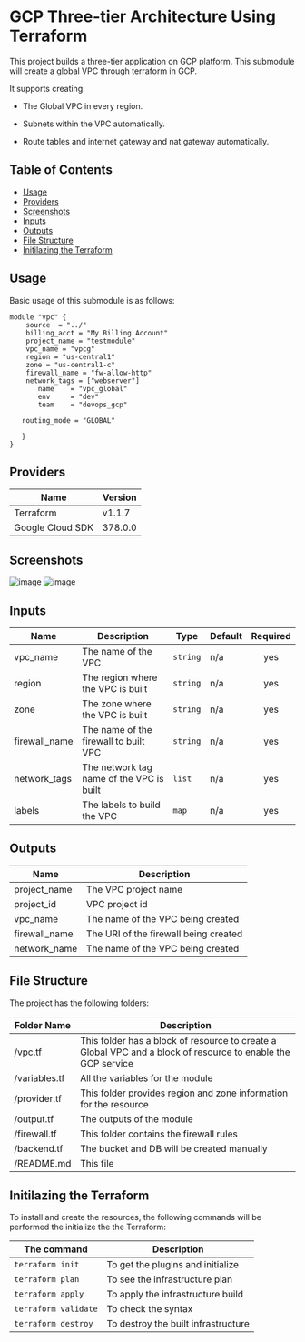 # GCP Three-tier Architecture Using Terraform

This project builds a three-tier application on GCP platform. This submodule will create a global VPC through terraform in GCP.

It supports creating:

- The Global VPC in every region.

- Subnets within the VPC automatically.

- Route tables and internet gateway and nat gateway automatically.



## Table of Contents
* [Usage](#general-information)
* [Providers](#version)
* [Screenshots](#photos)
* [Inputs](#inputs)
* [Outputs](#outputs)
* [File Structure](#folders)
* [Initilazing the Terraform](#commands)

## Usage

Basic usage of this submodule is as follows:

```hcl
module "vpc" {
    source  = "../"
    billing_acct = "My Billing Account"
    project_name = "testmodule"
    vpc_name = "vpcg"
    region = "us-central1"
    zone = "us-central1-c"
    firewall_name = "fw-allow-http"
    network_tags = ["webserver"]
       name    = "vpc_global"
       env     = "dev"
       team    = "devops_gcp"
   
   routing_mode = "GLOBAL"
   
   }
}
```
## Providers

| Name | Version |
|----------|----------|
| Terraform | v1.1.7 |
| Google Cloud SDK | 378.0.0 |



## Screenshots
![image](https://user-images.githubusercontent.com/92606341/160723319-1b972f58-9829-4075-a56b-74a75f6baf30.png)
![image](https://user-images.githubusercontent.com/92606341/160867821-c6d5f419-fd19-4ed9-a947-d7b46938b965.png)




## Inputs

| Name | Description | Type | Default | Required |
|------|-------------|------|---------|:--------:|
| vpc\_name | The name of the VPC | `string` | n/a | yes |
| region | The region where the VPC is built | `string` | n/a | yes |
| zone | The zone where the VPC is built | `string` | n/a | yes |
| firewall\_name | The name of the firewall to built VPC | `string` | n/a | yes |
| network\_tags | The network tag name of the VPC is built | `list` | n/a | yes |
| labels | The labels to build the VPC | `map` | n/a | yes |


## Outputs

| Name | Description |
|------|-------------|
| project\_name | The VPC project name |
| project\_id | VPC project id |
| vpc\_name | The name of the VPC being created |
| firewall\_name | The URI of the firewall being created |
| network\_name | The name of the VPC being created |

## File Structure

The project has the following folders:

| Folder Name | Description |
| ------------|-------------|
| /vpc.tf | This folder has a block of resource to create a Global VPC and a block of resource to enable the GCP service |
| /variables.tf | All the variables for the module |
| /provider.tf | This folder provides region and zone information for the resource |
| /output.tf | The outputs of the module |
| /firewall.tf | This folder contains the firewall rules |
| /backend.tf | The bucket and DB will be created manually |
| /README.md | This file |

## Initilazing the Terraform
To install and create the resources, the following commands will be performed the initialize the the Terraform:

| The command | Description |
|-------------|-------------|
|`terraform init`| To get the plugins and initialize |
| `terraform plan`| To see the infrastructure plan |
| `terraform apply`| To apply the infrastructure build |
| `terraform validate` | To check the syntax |
| `terraform destroy` | To destroy the built infrastructure |
